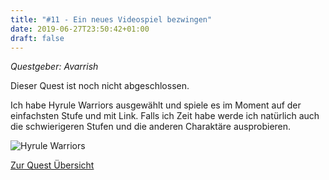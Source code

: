 ```yaml
---
title: "#11 - Ein neues Videospiel bezwingen"
date: 2019-06-27T23:50:42+01:00
draft: false
---
```


*Questgeber: Avarrish*

Dieser Quest ist noch nicht abgeschlossen.

Ich habe Hyrule Warriors ausgewählt und spiele es im Moment auf der einfachsten Stufe und mit Link. Falls ich Zeit habe werde ich natürlich auch die schwierigeren Stufen und die anderen Charaktäre ausprobieren.

![Hyrule Warriors][hyrule-warriors]

[Zur Quest Übersicht](/quest)

[hyrule-warriors]: /quest/quest-11_hyrule-warriors.jpg